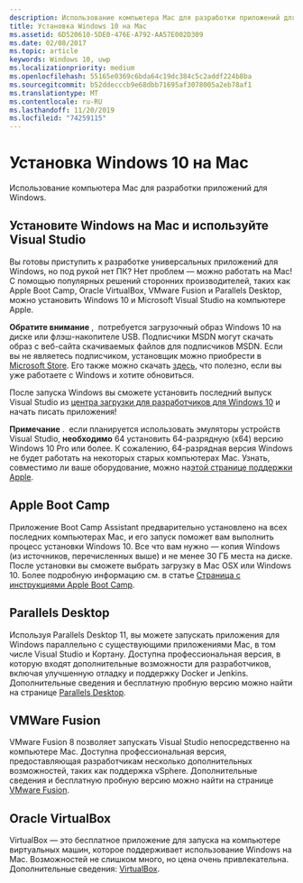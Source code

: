 ```yaml
---
description: Использование компьютера Mac для разработки приложений для Windows.
title: Установка Windows 10 на Mac
ms.assetid: 6D520610-5DE0-476E-A792-AA57E002D309
ms.date: 02/08/2017
ms.topic: article
keywords: Windows 10, uwp
ms.localizationpriority: medium
ms.openlocfilehash: 55165e0369c6bda64c19dc384c5c2addf224b8ba
ms.sourcegitcommit: b52ddecccb9e68dbb71695af3078005a2eb78af1
ms.translationtype: MT
ms.contentlocale: ru-RU
ms.lasthandoff: 11/20/2019
ms.locfileid: "74259115"
---
```

# <a name="setting-up-your-mac-with-windows-10"></a>Установка Windows 10 на Mac


Использование компьютера Mac для разработки приложений для Windows.

## <a name="run-windows-on-your-mac-and-use-visual-studio"></a>Установите Windows на Mac и используйте Visual Studio

Вы готовы приступить к разработке универсальных приложений для Windows, но под рукой нет ПК? Нет проблем — можно работать на Mac! С помощью популярных решений сторонних производителей, таких как Apple Boot Camp, Oracle VirtualBox, VMware Fusion и Parallels Desktop, можно установить Windows 10 и Microsoft Visual Studio на компьютере Apple.

**Обратите внимание** ,  потребуется загрузочный образ Windows 10 на диске или флэш-накопителе USB. Подписчики MSDN могут скачать образ с веб-сайта скачиваемых файлов для подписчиков MSDN. Если вы не являетесь подписчиком, установщик можно приобрести в [Microsoft Store](https://www.microsoft.com/store/apps). Его также можно скачать [здесь](https://www.microsoft.com/software-download/windows10), что полезно, если вы уже работаете с Windows и хотите обновиться.

После запуска Windows вы сможете установить последний выпуск Visual Studio из [центра загрузки для разработчиков для Windows 10](https://developer.microsoft.com/en-us/windows/downloads) и начать писать приложения!

**Примечание** .  если планируется использовать эмуляторы устройств Visual Studio, **необходимо** 64 установить 64-разрядную (x64) версию Windows 10 Pro или более. К сожалению, 64-разрядная версия Windows не будет работать на некоторых старых компьютерах Mac. Узнать, совместимо ли ваше оборудование, можно на[этой странице поддержки Apple](https://support.apple.com/kb/HT5634).

## <a name="apple-boot-camp"></a>Apple Boot Camp

Приложение Boot Camp Assistant предварительно установлено на всех последних компьютерах Mac, и его запуск поможет вам выполнить процесс установки Windows 10. Все что вам нужно — копия Windows (из источников, перечисленных выше) и не менее 30 ГБ места на диске. После установки вы сможете выбрать загрузку в Mac OSX или Windows 10. Более подробную информацию см. в статье [Страница с инструкциями Apple Boot Camp](https://support.apple.com/HT201468).

## <a name="parallels-desktop"></a>Parallels Desktop

Используя Parallels Desktop 11, вы можете запускать приложения для Windows параллельно с существующими приложениями Mac, в том числе Visual Studio и Кортану. Доступна профессиональная версия, в которую входят дополнительные возможности для разработчиков, включая улучшенную отладку и поддержку Docker и Jenkins. Дополнительные сведения и бесплатную пробную версию можно найти на странице [Parallels Desktop](https://www.parallels.com/download/desktop/).

## <a name="vmware-fusion"></a>VMWare Fusion

VMware Fusion 8 позволяет запускать Visual Studio непосредственно на компьютере Mac. Доступна профессиональная версия, предоставляющая разработчикам несколько дополнительных возможностей, таких как поддержка vSphere. Дополнительные сведения и бесплатную пробную версию можно найти на странице [VMware Fusion](http://www.vmware.com/products/fusion/).

## <a name="oracle-virtualbox"></a>Oracle VirtualBox

VirtualBox — это бесплатное приложение для запуска на компьютере виртуальных машин, которое поддерживает использование Windows на Mac. Возможностей не слишком много, но цена очень привлекательна. Дополнительные сведения: [VirtualBox](https://www.virtualbox.org/wiki/Downloads).

